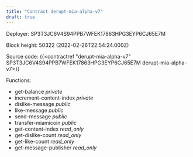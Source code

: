 ```yaml
---
title: "Contract derupt-mia-alpha-v7"
draft: true
---
```

Deployer: SP3T3JC6V4S94PPB7WFEK17863HPG3EYP6CJ65E7M


 



Block height: 50322 (2022-02-26T22:54:24.000Z)

Source code: {{<contractref "derupt-mia-alpha-v7" SP3T3JC6V4S94PPB7WFEK17863HPG3EYP6CJ65E7M derupt-mia-alpha-v7>}}

Functions:

* get-balance _private_
* increment-content-index _private_
* dislike-message _public_
* like-message _public_
* send-message _public_
* transfer-miamicoin _public_
* get-content-index _read_only_
* get-dislike-count _read_only_
* get-like-count _read_only_
* get-message-publisher _read_only_
